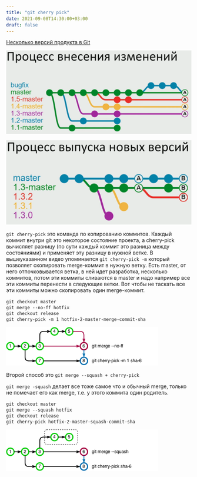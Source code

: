 ```yaml
---
title: "git cherry pick"
date: 2021-09-08T14:30:00+03:00
draft: false
---
```


[Несколько версий продукта в Git](https://www.youtube.com/watch?v=qpr8iaEQXZU)

![процесс внесений изменений](/22_3.png)

![процесс выпуска новых версий](/22_4.png)

`git cherry-pick` это команда по копированию коммитов. Каждый коммит внутри git это некоторое состояние проекта, а cherry-pick вычисляет разницу (по сути каждый коммит это разница между состояниями) и применяет эту разницу в нужной ветке. В вышеуказанном видео упоминается `git cherry-pick -m` который позволяет скопировать merge-коммит в нужную ветку. Есть master, от него отпочковывается ветка, в ней идет разработка, несколько коммитов, потом эти коммиты сливаются в master и надо например все эти коммиты перенести в следующие ветки. Вот чтобы не таскать все эти коммиты можно скопировать один merge-коммит.

```
git checkout master
git merge --no-ff hotfix
git checkout release
git cherry-pick -m 1 hotfix-2-master-merge-commit-sha
```

![git merge + cherry-pick](/22.png)

Второй способ это `git merge --squash + cherry-pick`

`git merge -squash` делает все тоже самое что и обычный merge, только не помечает его как merge, т.е. у этого коммита один родитель.

```
git checkout master
git merge --squash hotfix
git checkout release
git cherry-pick hotfix-2-master-squash-commit-sha
```

![git merge squash + cherry-pick](/22_2.png)
